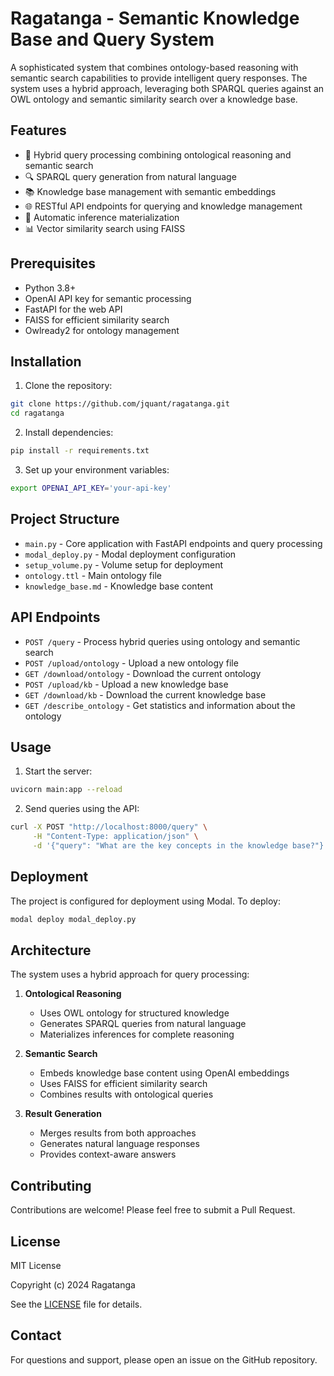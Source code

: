 # Ragatanga - Semantic Knowledge Base and Query System

A sophisticated system that combines ontology-based reasoning with semantic search capabilities to provide intelligent query responses. The system uses a hybrid approach, leveraging both SPARQL queries against an OWL ontology and semantic similarity search over a knowledge base.

## Features

- 🧠 Hybrid query processing combining ontological reasoning and semantic search
- 🔍 SPARQL query generation from natural language
- 📚 Knowledge base management with semantic embeddings
- 🌐 RESTful API endpoints for querying and knowledge management
- 🔄 Automatic inference materialization
- 📊 Vector similarity search using FAISS

## Prerequisites

- Python 3.8+
- OpenAI API key for semantic processing
- FastAPI for the web API
- FAISS for efficient similarity search
- Owlready2 for ontology management

## Installation

1. Clone the repository:
```bash
git clone https://github.com/jquant/ragatanga.git
cd ragatanga
```

2. Install dependencies:
```bash
pip install -r requirements.txt
```

3. Set up your environment variables:
```bash
export OPENAI_API_KEY='your-api-key'
```

## Project Structure

- `main.py` - Core application with FastAPI endpoints and query processing
- `modal_deploy.py` - Modal deployment configuration
- `setup_volume.py` - Volume setup for deployment
- `ontology.ttl` - Main ontology file
- `knowledge_base.md` - Knowledge base content

## API Endpoints

- `POST /query` - Process hybrid queries using ontology and semantic search
- `POST /upload/ontology` - Upload a new ontology file
- `GET /download/ontology` - Download the current ontology
- `POST /upload/kb` - Upload a new knowledge base
- `GET /download/kb` - Download the current knowledge base
- `GET /describe_ontology` - Get statistics and information about the ontology

## Usage

1. Start the server:
```bash
uvicorn main:app --reload
```

2. Send queries using the API:
```bash
curl -X POST "http://localhost:8000/query" \
     -H "Content-Type: application/json" \
     -d '{"query": "What are the key concepts in the knowledge base?"}'
```

## Deployment

The project is configured for deployment using Modal. To deploy:

```bash
modal deploy modal_deploy.py
```

## Architecture

The system uses a hybrid approach for query processing:

1. **Ontological Reasoning**
   - Uses OWL ontology for structured knowledge
   - Generates SPARQL queries from natural language
   - Materializes inferences for complete reasoning

2. **Semantic Search**
   - Embeds knowledge base content using OpenAI embeddings
   - Uses FAISS for efficient similarity search
   - Combines results with ontological queries

3. **Result Generation**
   - Merges results from both approaches
   - Generates natural language responses
   - Provides context-aware answers

## Contributing

Contributions are welcome! Please feel free to submit a Pull Request.

## License

MIT License

Copyright (c) 2024 Ragatanga

See the [LICENSE](LICENSE) file for details.

## Contact

For questions and support, please open an issue on the GitHub repository.

